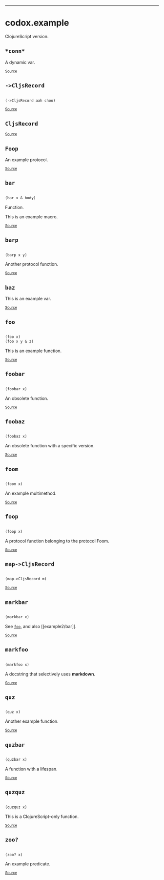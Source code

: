 
-----
# <a name="codox.example">codox.example</a>


ClojureScript version.




## <a name="codox.example/*conn*">`*conn*`</a><a name="codox.example/*conn*"></a>




A dynamic var.
<p><sub><a href="https://github.com/weavejester/codox/blob/master/example/src/clojure/codox/example.clj#L73-L75">Source</a></sub></p>

## <a name="codox.example/->CljsRecord">`->CljsRecord`</a><a name="codox.example/->CljsRecord"></a>
``` clojure

(->CljsRecord aah choo)
```
<p><sub><a href="https://github.com/weavejester/codox/blob/master/example/src/clojure/codox/example.cljs#L13-L13">Source</a></sub></p>

## <a name="codox.example/CljsRecord">`CljsRecord`</a><a name="codox.example/CljsRecord"></a>



<p><sub><a href="https://github.com/weavejester/codox/blob/master/example/src/clojure/codox/example.cljs#L13-L13">Source</a></sub></p>

## <a name="codox.example/Foop">`Foop`</a><a name="codox.example/Foop"></a>




An example protocol.
<p><sub><a href="https://github.com/weavejester/codox/blob/master/example/src/clojure/codox/example.clj#L46-L49">Source</a></sub></p>

## <a name="codox.example/bar">`bar`</a><a name="codox.example/bar"></a>
``` clojure

(bar x & body)
```
Function.

This is an example macro.
<p><sub><a href="https://github.com/weavejester/codox/blob/master/example/src/clojure/codox/example.clj#L14-L16">Source</a></sub></p>

## <a name="codox.example/barp">`barp`</a><a name="codox.example/barp"></a>
``` clojure

(barp x y)
```

Another protocol function.
<p><sub><a href="https://github.com/weavejester/codox/blob/master/example/src/clojure/codox/example.clj#L49-L49">Source</a></sub></p>

## <a name="codox.example/baz">`baz`</a><a name="codox.example/baz"></a>




This is an example var.
<p><sub><a href="https://github.com/weavejester/codox/blob/master/example/src/clojure/codox/example.clj#L18-L20">Source</a></sub></p>

## <a name="codox.example/foo">`foo`</a><a name="codox.example/foo"></a>
``` clojure

(foo x)
(foo x y & z)
```

This is an example function.
<p><sub><a href="https://github.com/weavejester/codox/blob/master/example/src/clojure/codox/example.clj#L9-L12">Source</a></sub></p>

## <a name="codox.example/foobar">`foobar`</a><a name="codox.example/foobar"></a>
``` clojure

(foobar x)
```

An obsolete function.
<p><sub><a href="https://github.com/weavejester/codox/blob/master/example/src/clojure/codox/example.clj#L31-L34">Source</a></sub></p>

## <a name="codox.example/foobaz">`foobaz`</a><a name="codox.example/foobaz"></a>
``` clojure

(foobaz x)
```

An obsolete function with a specific version.
<p><sub><a href="https://github.com/weavejester/codox/blob/master/example/src/clojure/codox/example.clj#L36-L39">Source</a></sub></p>

## <a name="codox.example/foom">`foom`</a><a name="codox.example/foom"></a>
``` clojure

(foom x)
```

An example multimethod.
<p><sub><a href="https://github.com/weavejester/codox/blob/master/example/src/clojure/codox/example.clj#L51-L54">Source</a></sub></p>

## <a name="codox.example/foop">`foop`</a><a name="codox.example/foop"></a>
``` clojure

(foop x)
```

A protocol function belonging to the protocol Foom.
<p><sub><a href="https://github.com/weavejester/codox/blob/master/example/src/clojure/codox/example.clj#L48-L48">Source</a></sub></p>

## <a name="codox.example/map->CljsRecord">`map->CljsRecord`</a><a name="codox.example/map->CljsRecord"></a>
``` clojure

(map->CljsRecord m)
```
<p><sub><a href="https://github.com/weavejester/codox/blob/master/example/src/clojure/codox/example.cljs#L13-L13">Source</a></sub></p>

## <a name="codox.example/markbar">`markbar`</a><a name="codox.example/markbar"></a>
``` clojure

(markbar x)
```

See [`foo`](#codox.example/foo), and also [[example2/bar]].
<p><sub><a href="https://github.com/weavejester/codox/blob/master/example/src/clojure/codox/example.clj#L68-L71">Source</a></sub></p>

## <a name="codox.example/markfoo">`markfoo`</a><a name="codox.example/markfoo"></a>
``` clojure

(markfoo x)
```

A docstring that selectively uses **markdown**.
<p><sub><a href="https://github.com/weavejester/codox/blob/master/example/src/clojure/codox/example.clj#L63-L66">Source</a></sub></p>

## <a name="codox.example/quz">`quz`</a><a name="codox.example/quz"></a>
``` clojure

(quz x)
```

Another example function.
<p><sub><a href="https://github.com/weavejester/codox/blob/master/example/src/clojure/codox/example.clj#L26-L29">Source</a></sub></p>

## <a name="codox.example/quzbar">`quzbar`</a><a name="codox.example/quzbar"></a>
``` clojure

(quzbar x)
```

A function with a lifespan.
<p><sub><a href="https://github.com/weavejester/codox/blob/master/example/src/clojure/codox/example.clj#L41-L44">Source</a></sub></p>

## <a name="codox.example/quzquz">`quzquz`</a><a name="codox.example/quzquz"></a>
``` clojure

(quzquz x)
```

This is a ClojureScript-only function.
<p><sub><a href="https://github.com/weavejester/codox/blob/master/example/src/clojure/codox/example.cljs#L9-L11">Source</a></sub></p>

## <a name="codox.example/zoo?">`zoo?`</a><a name="codox.example/zoo?"></a>
``` clojure

(zoo? x)
```

An example predicate.
<p><sub><a href="https://github.com/weavejester/codox/blob/master/example/src/clojure/codox/example.clj#L22-L24">Source</a></sub></p>
